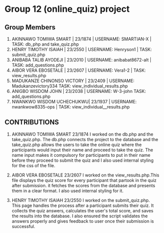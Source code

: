 # Group 12 (online_quiz) project

## Group Members

1. AKINNAWO TOMIWA SMART | 23/1874 | USERNAME: SMARTIAN-X | TASK: db_php and take_quiz.php
2. HENRY TIMOTHY ISAIAH | 23/2550 | USERNAME: Henryson1 | TASK: submit_quiz.php
3. ANIBABA TALIB AYODEJI | 23/2010 | USERNAME: anibabat8672-alt | TASK: add_questions.php
4. AIBOR VERA EBOSETALE | 23/2607 | USERNAME: Vera1-2 | TASK: view_results.php
5. MADUKANZE CHINONSO VICTORY | 23/2409 | USERNAME: Madukanzevictory334 TASK: view_individual_results.php
6. ANIGBO WISDOM JOHN | 23/2038 | USERNAME: W-3-john TASK: add_questions.php
7. NWANKWO WISDOM UCHECHUKWU| 23/1937 | USERNAME: nwankwow8335-ops | TASK: view_individual__results.php



## CONTRIBUTIONS

1. AKINNAWO TOMIWA SMART 23/1874
   I worked on the db.php and the take_quiz.php. The db.php connects the project to the database and the take_quiz.php allows the users to take the online quiz where the participants would input their name and proceed to take the quiz. The name input makes it compulsory for participants to put in their name before they proceed to submit the quiz and I also used internal styling for the css of the file.


2. AIBOR VERA EBOSETALE 23/2607
   I worked on the view_results.php.This file displays the quiz score for every participant that partook in the quiz after submission. it fetches the scores from the database and presents them in a clear format. I also used internal styling for it.


3. HENRY TIMOTHY ISAIAH 23/2550
   I worked on the submit_quiz.php. This page handles the process after a participant submits their quiz. It collects the quiz answers, calculates the user's total score, and saves the results into the database. I also ensured the script validates the answers properly and gives feedback to user once their submission is successful.
